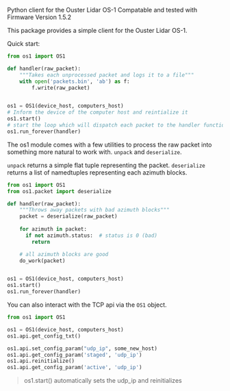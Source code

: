 Python client for the Ouster Lidar OS-1
Compatable and tested with Firmware Version 1.5.2


This package provides a simple client for the Ouster Lidar OS-1.


Quick start:
```python
from os1 import OS1

def handler(raw_packet):
    """Takes each unprocessed packet and logs it to a file"""
    with open('packets.bin', 'ab') as f:
        f.write(raw_packet)


os1 = OS1(device_host, computers_host)
# Inform the device of the computer host and reintialize it
os1.start()
# start the loop which will dispatch each packet to the handler function for processing
os1.run_forever(handler)
```

The os1 module comes with a few utilities to process the raw packet into
something more natural to work with. `unpack` and `deserialize`.

`unpack` returns a simple flat tuple representing the packet.
`deserialize` returns a list of namedtuples representing each azimuth blocks.
```python
from os1 import OS1
from os1.packet import deserialize

def handler(raw_packet):
    """Throws away packets with bad azimuth blocks"""
    packet = deserialize(raw_packet)
    
    for azimuth in packet:
      if not azimuth.status:  # status is 0 (bad)
        return

    # all azimuth blocks are good
    do_work(packet)


os1 = OS1(device_host, computers_host)
os1.start()
os1.run_forever(handler)
```

You can also interact with the TCP api via the `OS1` object.
```python
from os1 import OS1

os1 = OS1(device_host, computers_host)
os1.api.get_config_txt()

os1.api.set_config_param("udp_ip", some_new_host)
os1.api.get_config_param('staged', 'udp_ip')
os1.api.reinitialize()
os1.api.get_config_param('active', 'udp_ip')
```
> os1.start() automatically sets the udp_ip and reinitializes 
